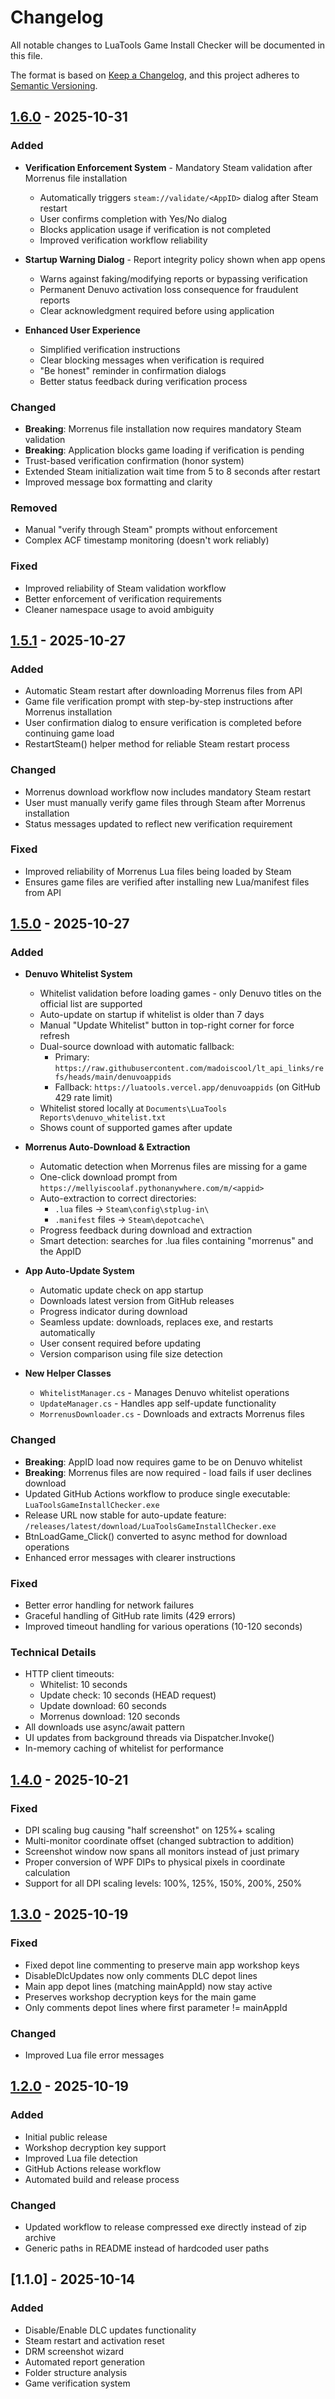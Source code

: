 # Changelog

All notable changes to LuaTools Game Install Checker will be documented in this file.

The format is based on [Keep a Changelog](https://keepachangelog.com/en/1.0.0/),
and this project adheres to [Semantic Versioning](https://semver.org/spec/v2.0.0.html).

## [1.6.0] - 2025-10-31

### Added
- **Verification Enforcement System** - Mandatory Steam validation after Morrenus file installation
  - Automatically triggers `steam://validate/<AppID>` dialog after Steam restart
  - User confirms completion with Yes/No dialog
  - Blocks application usage if verification is not completed
  - Improved verification workflow reliability

- **Startup Warning Dialog** - Report integrity policy shown when app opens
  - Warns against faking/modifying reports or bypassing verification
  - Permanent Denuvo activation loss consequence for fraudulent reports
  - Clear acknowledgment required before using application

- **Enhanced User Experience**
  - Simplified verification instructions
  - Clear blocking messages when verification is required
  - "Be honest" reminder in confirmation dialogs
  - Better status feedback during verification process

### Changed
- **Breaking**: Morrenus file installation now requires mandatory Steam validation
- **Breaking**: Application blocks game loading if verification is pending
- Trust-based verification confirmation (honor system)
- Extended Steam initialization wait time from 5 to 8 seconds after restart
- Improved message box formatting and clarity

### Removed
- Manual "verify through Steam" prompts without enforcement
- Complex ACF timestamp monitoring (doesn't work reliably)

### Fixed
- Improved reliability of Steam validation workflow
- Better enforcement of verification requirements
- Cleaner namespace usage to avoid ambiguity

## [1.5.1] - 2025-10-27

### Added
- Automatic Steam restart after downloading Morrenus files from API
- Game file verification prompt with step-by-step instructions after Morrenus installation
- User confirmation dialog to ensure verification is completed before continuing game load
- RestartSteam() helper method for reliable Steam restart process

### Changed
- Morrenus download workflow now includes mandatory Steam restart
- User must manually verify game files through Steam after Morrenus installation
- Status messages updated to reflect new verification requirement

### Fixed
- Improved reliability of Morrenus Lua files being loaded by Steam
- Ensures game files are verified after installing new Lua/manifest files from API

## [1.5.0] - 2025-10-27

### Added
- **Denuvo Whitelist System**
  - Whitelist validation before loading games - only Denuvo titles on the official list are supported
  - Auto-update on startup if whitelist is older than 7 days
  - Manual "Update Whitelist" button in top-right corner for force refresh
  - Dual-source download with automatic fallback:
    - Primary: `https://raw.githubusercontent.com/madoiscool/lt_api_links/refs/heads/main/denuvoappids`
    - Fallback: `https://luatools.vercel.app/denuvoappids` (on GitHub 429 rate limit)
  - Whitelist stored locally at `Documents\LuaTools Reports\denuvo_whitelist.txt`
  - Shows count of supported games after update

- **Morrenus Auto-Download & Extraction**
  - Automatic detection when Morrenus files are missing for a game
  - One-click download prompt from `https://mellyiscoolaf.pythonanywhere.com/m/<appid>`
  - Auto-extraction to correct directories:
    - `.lua` files → `Steam\config\stplug-in\`
    - `.manifest` files → `Steam\depotcache\`
  - Progress feedback during download and extraction
  - Smart detection: searches for .lua files containing "morrenus" and the AppID

- **App Auto-Update System**
  - Automatic update check on app startup
  - Downloads latest version from GitHub releases
  - Progress indicator during download
  - Seamless update: downloads, replaces exe, and restarts automatically
  - User consent required before updating
  - Version comparison using file size detection

- **New Helper Classes**
  - `WhitelistManager.cs` - Manages Denuvo whitelist operations
  - `UpdateManager.cs` - Handles app self-update functionality
  - `MorrenusDownloader.cs` - Downloads and extracts Morrenus files

### Changed
- **Breaking**: AppID load now requires game to be on Denuvo whitelist
- **Breaking**: Morrenus files are now required - load fails if user declines download
- Updated GitHub Actions workflow to produce single executable: `LuaToolsGameInstallChecker.exe`
- Release URL now stable for auto-update feature: `/releases/latest/download/LuaToolsGameInstallChecker.exe`
- BtnLoadGame_Click() converted to async method for download operations
- Enhanced error messages with clearer instructions

### Fixed
- Better error handling for network failures
- Graceful handling of GitHub rate limits (429 errors)
- Improved timeout handling for various operations (10-120 seconds)

### Technical Details
- HTTP client timeouts:
  - Whitelist: 10 seconds
  - Update check: 10 seconds (HEAD request)
  - Update download: 60 seconds
  - Morrenus download: 120 seconds
- All downloads use async/await pattern
- UI updates from background threads via Dispatcher.Invoke()
- In-memory caching of whitelist for performance

## [1.4.0] - 2025-10-21

### Fixed
- DPI scaling bug causing "half screenshot" on 125%+ scaling
- Multi-monitor coordinate offset (changed subtraction to addition)
- Screenshot window now spans all monitors instead of just primary
- Proper conversion of WPF DIPs to physical pixels in coordinate calculation
- Support for all DPI scaling levels: 100%, 125%, 150%, 200%, 250%

## [1.3.0] - 2025-10-19

### Fixed
- Fixed depot line commenting to preserve main app workshop keys
- DisableDlcUpdates now only comments DLC depot lines
- Main app depot lines (matching mainAppId) now stay active
- Preserves workshop decryption keys for the main game
- Only comments depot lines where first parameter != mainAppId

### Changed
- Improved Lua file error messages

## [1.2.0] - 2025-10-19

### Added
- Initial public release
- Workshop decryption key support
- Improved Lua file detection
- GitHub Actions release workflow
- Automated build and release process

### Changed
- Updated workflow to release compressed exe directly instead of zip archive
- Generic paths in README instead of hardcoded user paths

## [1.1.0] - 2025-10-14

### Added
- Disable/Enable DLC updates functionality
- Steam restart and activation reset
- DRM screenshot wizard
- Automated report generation
- Folder structure analysis
- Game verification system

[1.6.0]: https://github.com/MorrenusGames/LuaTools-Game-Install-Checker/releases/tag/v1.6.0
[1.5.1]: https://github.com/MorrenusGames/LuaTools-Game-Install-Checker/releases/tag/v1.5.1
[1.5.0]: https://github.com/MorrenusGames/LuaTools-Game-Install-Checker/releases/tag/v1.5.0
[1.4.0]: https://github.com/MorrenusGames/LuaTools-Game-Install-Checker/releases/tag/v1.4.0
[1.3.0]: https://github.com/MorrenusGames/LuaTools-Game-Install-Checker/releases/tag/v1.3.0
[1.2.0]: https://github.com/MorrenusGames/LuaTools-Game-Install-Checker/releases/tag/v1.2.0

